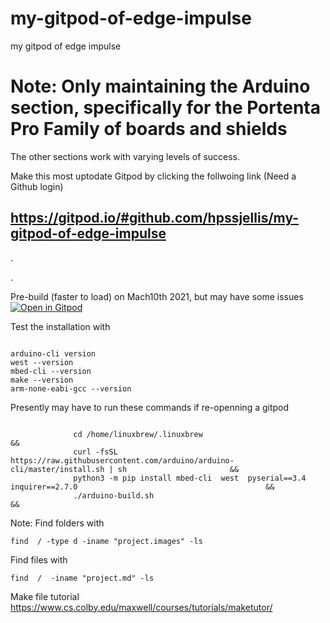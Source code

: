 # my-gitpod-of-edge-impulse
my gitpod of edge impulse



# Note: Only maintaining the Arduino section, specifically for the Portenta Pro Family of boards and shields

The other sections work with varying levels of success.

Make this most uptodate Gitpod by clicking the follwoing link (Need a Github login)
## https://gitpod.io/#github.com/hpssjellis/my-gitpod-of-edge-impulse


.

.

Pre-build (faster to load) on Mach10th 2021, but may have some issues
[![Open in Gitpod](https://gitpod.io/button/open-in-gitpod.svg)](https://gitpod.io/#snapshot/8517045d-85d0-4fe1-a4c2-1e53e58a29db)


Test the installation with

```

arduino-cli version
west --version
mbed-cli --version
make --version
arm-none-eabi-gcc --version

```





Presently may have to run these commands if re-openning a gitpod

```

              cd /home/linuxbrew/.linuxbrew                                                                                 &&
              curl -fsSL https://raw.githubusercontent.com/arduino/arduino-cli/master/install.sh | sh                       &&
              python3 -m pip install mbed-cli  west  pyserial==3.4 inquirer==2.7.0                                          &&
              ./arduino-build.sh                                                                                            && 
```



Note: Find folders with

```
find  / -type d -iname "project.images" -ls

```

Find files with

```
find  /  -iname "project.md" -ls
```


Make file tutorial   https://www.cs.colby.edu/maxwell/courses/tutorials/maketutor/  


